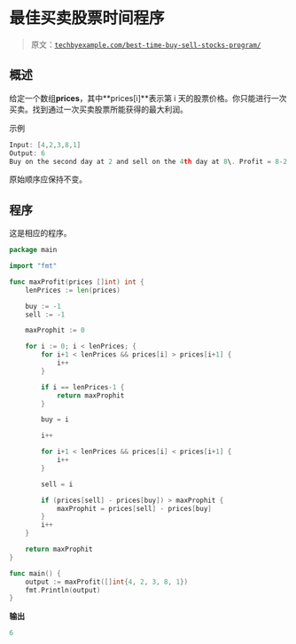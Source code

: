 # 最佳买卖股票时间程序

> 原文：[`techbyexample.com/best-time-buy-sell-stocks-program/`](https://techbyexample.com/best-time-buy-sell-stocks-program/)

## **概述**

给定一个数组**prices**，其中**prices[i]**表示第 i 天的股票价格。你只能进行一次买卖。找到通过一次买卖股票所能获得的最大利润。

示例

```go
Input: [4,2,3,8,1]
Output: 6
Buy on the second day at 2 and sell on the 4th day at 8\. Profit = 8-2 = 6
```

原始顺序应保持不变。

## **程序**

这是相应的程序。

```go
package main

import "fmt"

func maxProfit(prices []int) int {
	lenPrices := len(prices)

	buy := -1
	sell := -1

	maxProphit := 0

	for i := 0; i < lenPrices; {
		for i+1 < lenPrices && prices[i] > prices[i+1] {
			i++
		}

		if i == lenPrices-1 {
			return maxProphit
		}

		buy = i

		i++

		for i+1 < lenPrices && prices[i] < prices[i+1] {
			i++
		}

		sell = i

		if (prices[sell] - prices[buy]) > maxProphit {
			maxProphit = prices[sell] - prices[buy]
		}
		i++
	}

	return maxProphit
}

func main() {
	output := maxProfit([]int{4, 2, 3, 8, 1})
	fmt.Println(output)
}
```

**输出**

```go
6
```
